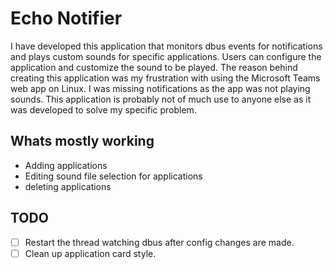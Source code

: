 # Echo Notifier

I have developed this application that monitors dbus events for notifications and plays custom sounds for specific applications. Users can configure the application and customize the sound to be played. The reason behind creating this application was my frustration with using the Microsoft Teams web app on Linux. I was missing notifications as the app was not playing sounds. This application is probably not of much use to anyone else as it was developed to solve my specific problem.


## Whats mostly working 
- Adding applications
- Editing sound file selection for applications
- deleting applications

## TODO
- [ ] Restart the thread watching dbus after config changes are made.
- [ ] Clean up application card style. 
